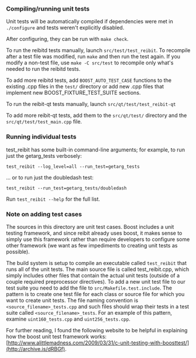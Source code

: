 ### Compiling/running unit tests

Unit tests will be automatically compiled if dependencies were met in `./configure`
and tests weren't explicitly disabled.

After configuring, they can be run with `make check`.

To run the reibitd tests manually, launch `src/test/test_reibit`. To recompile
after a test file was modified, run `make` and then run the test again. If you
modify a non-test file, use `make -C src/test` to recompile only what's needed
to run the reibitd tests.

To add more reibitd tests, add `BOOST_AUTO_TEST_CASE` functions to the existing
.cpp files in the `test/` directory or add new .cpp files that
implement new BOOST_FIXTURE_TEST_SUITE sections.

To run the reibit-qt tests manually, launch `src/qt/test/test_reibit-qt`

To add more reibit-qt tests, add them to the `src/qt/test/` directory and
the `src/qt/test/test_main.cpp` file.

### Running individual tests

test_reibit has some built-in command-line arguments; for
example, to run just the getarg_tests verbosely:

    test_reibit --log_level=all --run_test=getarg_tests

... or to run just the doubledash test:

    test_reibit --run_test=getarg_tests/doubledash

Run `test_reibit --help` for the full list.

### Note on adding test cases

The sources in this directory are unit test cases.  Boost includes a
unit testing framework, and since reibit already uses boost, it makes
sense to simply use this framework rather than require developers to
configure some other framework (we want as few impediments to creating
unit tests as possible).

The build system is setup to compile an executable called `test_reibit`
that runs all of the unit tests.  The main source file is called
test_reibit.cpp, which simply includes other files that contain the
actual unit tests (outside of a couple required preprocessor
directives). To add a new unit test file to our test suite you need
to add the file to `src/Makefile.test.include`. The pattern is to
create one test file for each class or source file for which you want
to create unit tests.  The file naming convention is
`<source_filename>_tests.cpp` and such files should wrap their tests
in a test suite called `<source_filename>_tests`.  For an example of
this pattern, examine `uint160_tests.cpp` and `uint256_tests.cpp`.

For further reading, I found the following website to be helpful in
explaining how the boost unit test framework works:
[http://www.alittlemadness.com/2009/03/31/c-unit-testing-with-boosttest/](http://archive.is/dRBGf).
